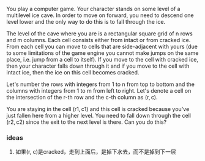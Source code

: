 You play a computer game. Your character stands on some level of a multilevel ice cave. In order to move on forward, you need to descend one level lower and the only way to do this is to fall through the ice.

The level of the cave where you are is a rectangular square grid of n rows and m columns. Each cell consists either from intact or from cracked ice. From each cell you can move to cells that are side-adjacent with yours (due to some limitations of the game engine you cannot make jumps on the same place, i.e. jump from a cell to itself). If you move to the cell with cracked ice, then your character falls down through it and if you move to the cell with intact ice, then the ice on this cell becomes cracked.

Let's number the rows with integers from 1 to n from top to bottom and the columns with integers from 1 to m from left to right. Let's denote a cell on the intersection of the r-th row and the c-th column as (r, c).

You are staying in the cell (r1, c1) and this cell is cracked because you've just fallen here from a higher level. You need to fall down through the cell (r2, c2) since the exit to the next level is there. Can you do this?

### ideas
1. 如果(r, c)是cracked，走到上面后，是掉下水去，而不是掉到下一层